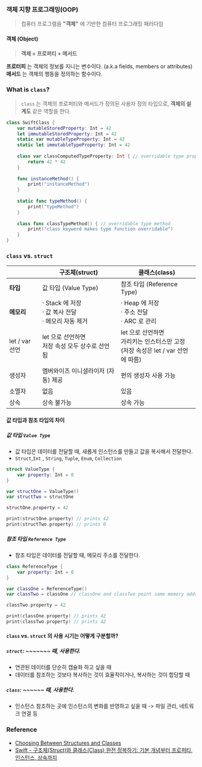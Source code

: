 ### 객체 지향 프로그래밍(OOP)
> 컴퓨터 프로그램을 **"객체"** 에 기반한 컴퓨터 프로그래밍 패러다임

#### 객체 (Object)
>**객체 =  프로퍼티  + 메서드**

**프로터피** 는 객체의 정보를 지니는 변수이다. (a.k.a fields, members or attributes)
**메서드** 는 객체의 행동을 정의하는 함수이다. 


### What is `class`?
> `class` 는 객체의 프로퍼티와 메서드가 정의된 사용자 정의 타입으로, **객체의 설계도** 같은 역할을 한다.

```swift
class SwiftClass {
	var mutableStoredProperty: Int = 42
	let immutableStoredProperty: Int = 42
	static var mutableTypeProperty: Int = 42
	static let immutableTypeProperty: Int = 42
	
	class var classComputedTypeProperty: Int { // overridable type property
		return 42 * 42
	}
	
	func instanceMethod() {
		print("instanceMethod")
	}
	
	static func typeMethod() {
		print("typeMethod")
	}
	
	class func classTypeMethod() { // overridable type method
		print("class keyword makes type function overridable")
	}
}
```


### `class` vs. `struct`

|              | **구조체(struct)**                          | **클래스(class)**                                            |
| ------------ | ---------------------------------------- | --------------------------------------------------------- |
| **타입**       | 값 타입 (Value Type)                        | 참조 타입 (Reference Type)                                    |
| **메모리**      | · Stack 에 저장<br>· 값 복사 전달<br>· 메모리 자동 제거 | · Heap 에 저장<br>· 주소 전달<br>· ARC 로 관리                      |
| let / var 선언 | let 으로 선언하면<br>저장 속성 모두 상수로 선언됨          | let 으로 선언하면<br>가리키는 인스터스만 고정<br>(저장 속성은 let / var 선언에 따름) |
| 생성자          | 멤버와이즈 이니셜라이저 (자동) 제공                     | 편의 생성자 사용 가능                                              |
| 소멸자          | 없음                                       | 있음                                                        |
| 상속           | 상속 불가능                                   | 상속 가능                                                     |

#### 값 타입과 참조 타입의 차이

##### 값 타입 `Value Type`
- 값 타입은 데이터를 전달할 때, 새롭게 인스턴스를 만들고 값을 복사해서 전달한다.
- `Struct`,`Int` , `String`, `Tuple`, `Enum`, `Collection`

```swift
struct ValueType { 
	var property: Int = 0 
} 

var structOne = ValueType()
var structTwo = structOne

structOne.property = 42

print(structOne.property) // prints 42
print(structTwo.property) // prints 0
```


##### 참조 타입 `Reference Type`
- 참조 타입은 데이터를 전달할 때, 메모리 주소를 전달한다.

```swift
class ReferenceType { 
	var property: Int = 0 
} 

var classOne = ReferenceType()
var classTwo = classOne // classOne and classTwo point same memory address

classTwo.property = 42

print(classOne.property) // prints 42
print(classTwo.property) // prints 42
```


####  `class` vs. `struct` 의 사용 시기는 어떻게 구분할까?

##### `struct`: ~~~~~~~ 때, 사용한다.
- 연관된 데이터를 단순히 캡슐화 하고 싶을 때
- 데이터를 참조하는 것보다 복사하는 것이 효율적이거나, 복사하는 것이 합당할 때

##### `class`:  ~~~~~~ 때, 사용한다.
- 인스턴스 참조하는 곳에 인스턴스의 변화를 반영하고 싶을 때 -> 파일 관리, 네트워크 연결 등




### Reference
- [Choosing Between Structures and Classes](https://developer.apple.com/documentation/swift/choosing-between-structures-and-classes)
- [Swift - 구조체(Struct)와 클래스(Class) 완전 정복하기: 기본 개념부터 프로퍼티, 인스턴스, 상속까지](https://mini-min-dev.tistory.com/117)